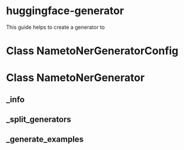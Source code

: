 # huggingface-generator 

This guide helps to create a generator to 
# Class NametoNerGeneratorConfig

# Class NametoNerGenerator
## _info

## _split_generators

## _generate_examples
